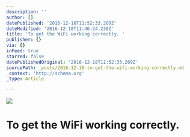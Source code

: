 ```yaml
---
description: ''
author: []
datePublished: '2016-12-18T11:52:33.209Z'
dateModified: '2016-12-18T11:46:24.236Z'
title: 'To get the WiFi working correctly. '
publisher: {}
via: {}
inFeed: true
starred: false
datePublishedOriginal: '2016-12-18T11:52:33.209Z'
sourcePath: _posts/2016-12-18-to-get-the-wifi-working-correctly.md
_context: 'http://schema.org'
_type: Article

---
```

![](https://the-grid-user-content.s3-us-west-2.amazonaws.com/23d5f7a8-5044-465a-99a0-0a19e60d4d60.png)

# To get the WiFi working correctly.